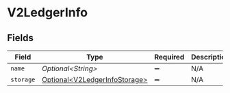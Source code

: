 # V2LedgerInfo


## Fields

| Field                                                                        | Type                                                                         | Required                                                                     | Description                                                                  | Example                                                                      |
| ---------------------------------------------------------------------------- | ---------------------------------------------------------------------------- | ---------------------------------------------------------------------------- | ---------------------------------------------------------------------------- | ---------------------------------------------------------------------------- |
| `name`                                                                       | *Optional\<String>*                                                          | :heavy_minus_sign:                                                           | N/A                                                                          | ledger001                                                                    |
| `storage`                                                                    | [Optional\<V2LedgerInfoStorage>](../../models/shared/V2LedgerInfoStorage.md) | :heavy_minus_sign:                                                           | N/A                                                                          |                                                                              |